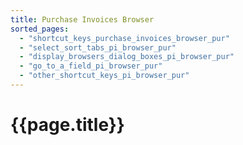 ```yaml
---
title: Purchase Invoices Browser
sorted_pages:
  - "shortcut_keys_purchase_invoices_browser_pur"
  - "select_sort_tabs_pi_browser_pur"
  - "display_browsers_dialog_boxes_pi_browser_pur"
  - "go_to_a_field_pi_browser_pur"
  - "other_shortcut_keys_pi_browser_pur"
---
```

# {{page.title}}
